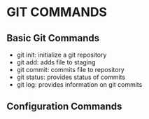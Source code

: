 # GIT COMMANDS

## Basic Git Commands

- git init: initialize a git repository 
- git add: adds file to staging
- git commit: commits file to repository
- git status: provides status of commits
- git log: provides information on git commits

## Configuration Commands